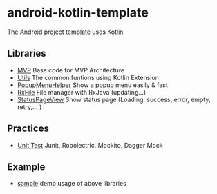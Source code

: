 # android-kotlin-template
The Android project template uses Kotlin

## Libraries
 
 * [MVP](./mvp) Base code for MVP Architecture
 * [Utils](./utils) The common funtions using Kotlin Extension
 * [PopupMenuHelper](./popupmenuhelper) Show a popup menu easily & fast
 * [RxFile](./rxfile) File manager with RxJava (updating...)
 * [StatusPageView](./statuspageview) Show status page (Loading, success, error, empty, retry,... )

## Practices
 * [Unit Test](./app/src/test/java/com/template/kotlintemplate/) Junit, Robolectric, Mockito, Dagger Mock
   

## Example  

 * [sample](./app) demo usage of above libraries
